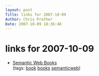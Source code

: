 ```yaml
---
layout: post
Title: links for 2007-10-09  
Author: Chris Prather
Date: 2007-10-09 18:36:48
---
```


# links for 2007-10-09
<ul class="delicious">
	<li>
		<div class="delicious-link"><a href="http://dannyayers.com/2007/10/06/semantic-web-books">Semantic Web Books</a></div>
		<div class="delicious-tags">(tags: <a href="http://del.icio.us/perigrin/book">book</a> <a href="http://del.icio.us/perigrin/books">books</a> <a href="http://del.icio.us/perigrin/semanticweb">semanticweb</a>)</div>
	</li>
</ul>


